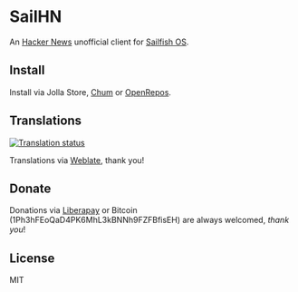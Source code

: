 # SailHN

An [Hacker News](https://news.ycombinator.com/) unofficial client for [Sailfish OS](https://sailfishos.org).

## Install

Install via Jolla Store, [Chum](https://github.com/sailfishos-chum/main) or [OpenRepos](https://openrepos.net/content/ilpianista/sailhn).

## Translations

[![Translation status](https://hosted.weblate.org/widgets/harbour-sailhn/-/svg-badge.svg)](https://hosted.weblate.org/engage/harbour-sailhn/?utm_source=widget)

Translations via [Weblate](https://hosted.weblate.org/projects/harbour-sailhn/), thank you!

## Donate

Donations via [Liberapay](https://liberapay.com/ilpianista) or Bitcoin (1Ph3hFEoQaD4PK6MhL3kBNNh9FZFBfisEH) are always welcomed, _thank you_!

## License

MIT
